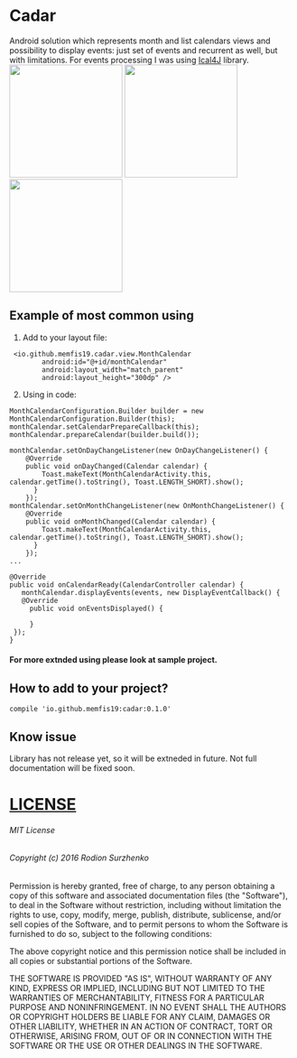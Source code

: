 # Cadar
Android solution which represents month and list calendars views and possibility to display events: just set of events and recurrent as well, but with limitations. For events processing I was using <a href="https://github.com/ical4j/ical4j">Ical4J</a> library.</br>
<img src="https://github.com/memfis19/Cadar/blob/master/art/list_calendar.png" width="200px" /> <img src="https://github.com/memfis19/Cadar/blob/master/art/month_calendar.png" width="200px" /> <img src="https://github.com/memfis19/Cadar/blob/master/art/interaction_anim.gif" width=200px/>

## Example of most common using
1. Add to your layout file:
```
 <io.github.memfis19.cadar.view.MonthCalendar
        android:id="@+id/monthCalendar"
        android:layout_width="match_parent"
        android:layout_height="300dp" />
```
2. Using in code:
```
MonthCalendarConfiguration.Builder builder = new MonthCalendarConfiguration.Builder(this);
monthCalendar.setCalendarPrepareCallback(this);
monthCalendar.prepareCalendar(builder.build());

monthCalendar.setOnDayChangeListener(new OnDayChangeListener() {
    @Override
    public void onDayChanged(Calendar calendar) {
        Toast.makeText(MonthCalendarActivity.this, calendar.getTime().toString(), Toast.LENGTH_SHORT).show();
      }
    });
monthCalendar.setOnMonthChangeListener(new OnMonthChangeListener() {
    @Override
    public void onMonthChanged(Calendar calendar) {
        Toast.makeText(MonthCalendarActivity.this, calendar.getTime().toString(), Toast.LENGTH_SHORT).show();
      }
    });
...

@Override
public void onCalendarReady(CalendarController calendar) {
   monthCalendar.displayEvents(events, new DisplayEventCallback() {
   @Override
     public void onEventsDisplayed() {

     }
 });
}
```
#### For more extnded using please look at sample project.

## How to add to your project?
```
compile 'io.github.memfis19:cadar:0.1.0'
```

## Know issue
Library has not release yet, so it will be extneded in future.
Not full documentation will be fixed soon.

# [LICENSE](/LICENSE.md)

###### MIT License

###### Copyright (c) 2016 Rodion Surzhenko

Permission is hereby granted, free of charge, to any person obtaining a copy
of this software and associated documentation files (the "Software"), to deal
in the Software without restriction, including without limitation the rights
to use, copy, modify, merge, publish, distribute, sublicense, and/or sell
copies of the Software, and to permit persons to whom the Software is
furnished to do so, subject to the following conditions:

The above copyright notice and this permission notice shall be included in all
copies or substantial portions of the Software.

THE SOFTWARE IS PROVIDED "AS IS", WITHOUT WARRANTY OF ANY KIND, EXPRESS OR
IMPLIED, INCLUDING BUT NOT LIMITED TO THE WARRANTIES OF MERCHANTABILITY,
FITNESS FOR A PARTICULAR PURPOSE AND NONINFRINGEMENT. IN NO EVENT SHALL THE
AUTHORS OR COPYRIGHT HOLDERS BE LIABLE FOR ANY CLAIM, DAMAGES OR OTHER
LIABILITY, WHETHER IN AN ACTION OF CONTRACT, TORT OR OTHERWISE, ARISING FROM,
OUT OF OR IN CONNECTION WITH THE SOFTWARE OR THE USE OR OTHER DEALINGS IN THE
SOFTWARE.
